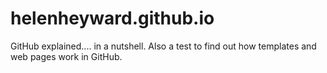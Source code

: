 # helenheyward.github.io
GitHub explained.... in a nutshell.
Also a test to find out how templates and web pages work in GitHub.
